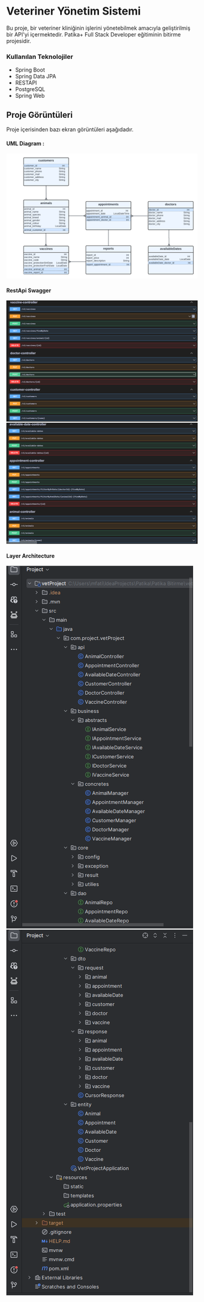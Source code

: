 
# Veteriner Yönetim Sistemi

Bu proje, bir veteriner kliniğinin işlerini yönetebilmek amacıyla geliştirilmiş bir API'yi içermektedir. Patika+ Full Stack Developer eğitiminin bitirme projesidir.


### Kullanılan Teknolojiler



- Spring Boot
- Spring Data JPA
- RESTAPI
- PostgreSQL
- Spring Web






## Proje Görüntüleri

Proje içerisinden bazı ekran görüntüleri aşağıdadır.

#### UML Diagram :
![UMLDiagram](images/uml-vet-fullstack.png)

#### RestApi Swagger
![swagger1](images/swagger1.png)
![swagger2](images/swagger2.png)

#### Layer Architecture
![layer1](images/layer1.png)
![layer2](images/layer2.png)






